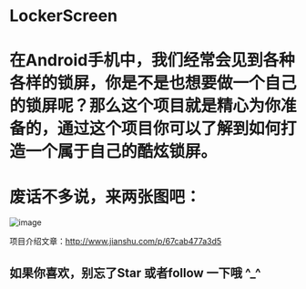 # LockerScreen
# 在Android手机中，我们经常会见到各种各样的锁屏，你是不是也想要做一个自己的锁屏呢？那么这个项目就是精心为你准备的，通过这个项目你可以了解到如何打造一个属于自己的酷炫锁屏。

# 废话不多说，来两张图吧：

![image](https://github.com/RockySteveJobs/LockerScreen/blob/master/art/img_locker_two.jpg)

项目介绍文章：http://www.jianshu.com/p/67cab477a3d5

## 如果你喜欢，别忘了Star 或者follow 一下哦 ^_^
